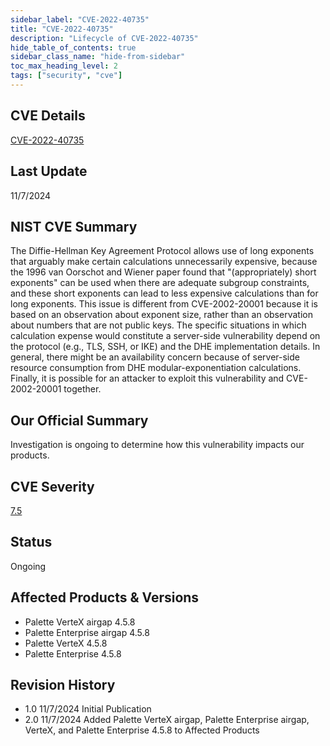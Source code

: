 ```yaml
---
sidebar_label: "CVE-2022-40735"
title: "CVE-2022-40735"
description: "Lifecycle of CVE-2022-40735"
hide_table_of_contents: true
sidebar_class_name: "hide-from-sidebar"
toc_max_heading_level: 2
tags: ["security", "cve"]
---
```


## CVE Details

[CVE-2022-40735](https://nvd.nist.gov/vuln/detail/CVE-2022-40735)

## Last Update

11/7/2024

## NIST CVE Summary

The Diffie-Hellman Key Agreement Protocol allows use of long exponents that arguably make certain calculations
unnecessarily expensive, because the 1996 van Oorschot and Wiener paper found that "(appropriately) short exponents" can
be used when there are adequate subgroup constraints, and these short exponents can lead to less expensive calculations
than for long exponents. This issue is different from CVE-2002-20001 because it is based on an observation about
exponent size, rather than an observation about numbers that are not public keys. The specific situations in which
calculation expense would constitute a server-side vulnerability depend on the protocol (e.g., TLS, SSH, or IKE) and the
DHE implementation details. In general, there might be an availability concern because of server-side resource
consumption from DHE modular-exponentiation calculations. Finally, it is possible for an attacker to exploit this
vulnerability and CVE-2002-20001 together.

## Our Official Summary

Investigation is ongoing to determine how this vulnerability impacts our products.

## CVE Severity

[7.5](https://nvd.nist.gov/vuln/detail/CVE-2022-40735)

## Status

Ongoing

## Affected Products & Versions

- Palette VerteX airgap 4.5.8
- Palette Enterprise airgap 4.5.8
- Palette VerteX 4.5.8
- Palette Enterprise 4.5.8

## Revision History

- 1.0 11/7/2024 Initial Publication
- 2.0 11/7/2024 Added Palette VerteX airgap, Palette Enterprise airgap, VerteX, and Palette Enterprise 4.5.8 to Affected
  Products
